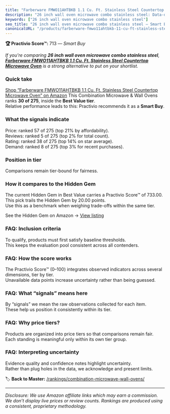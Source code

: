 ```yaml
---
title: "Farberware FMWO11AHTBKB 1.1 Cu. Ft. Stainless Steel Countertop Microwave Oven"
description: "26 inch wall oven microwave combo stainless steel: Data-driven within Best Value ranking using the Practivio Score™. Positioned by quality, value, demand, find…"
keywords: ["26 inch wall oven microwave combo stainless steel"]
seo_title: "26 inch wall oven microwave combo stainless steel — Smart Buy Best Value (2025)"
canonicalURL: "/products/farberware-fmwo11ahtbkb-11-cu-ft-stainless-steel-countertop-microwave-oven-B01EIZSF6I/"
---
```


**🏆 Practivio Score™:** 713 — _Smart Buy_


*If you're comparing **26 inch wall oven microwave combo stainless steel**, **[Farberware FMWO11AHTBKB 1.1 Cu. Ft. Stainless Steel Countertop Microwave Oven](https://www.amazon.com/dp/B01EIZSF6I?tag=practivio-20)** is a strong alternative to put on your shortlist.*
### Quick take
[Shop “Farberware FMWO11AHTBKB 1.1 Cu. Ft. Stainless Steel Countertop Microwave Oven” on Amazon](https://www.amazon.com/dp/B01EIZSF6I?tag=practivio-20)
This Combination Microwave & Wall Ovens ranks **30 of 275**, inside the **Best Value tier**.  
Relative performance leads to this: Practivio recommends it as a **Smart Buy**.

### What the signals indicate
Price: ranked 57 of 275 (top 21% by affordability).  
Reviews: ranked 5 of 275 (top 2% for total count).  
Rating: ranked 38 of 275 (top 14% on star average).  
Demand: ranked 8 of 275 (top 3% for recent purchases).

### Position in tier
Comparisons remain tier-bound for fairness.

### How it compares to the Hidden Gem
The current Hidden Gem in Best Value carries a Practivio Score™ of 733.00.  
This pick trails the Hidden Gem by 20.00 points.  
Use this as a benchmark when weighing trade-offs within the same tier.  

See the Hidden Gem on Amazon → [View listing](https://www.amazon.com/dp/B0DY11H2PJ?tag=practivio-20)

### FAQ: Inclusion criteria
To qualify, products must first satisfy baseline thresholds.  
This keeps the evaluation pool consistent across all contenders.

### FAQ: How the score works
The Practivio Score™ (0–100) integrates observed indicators across several dimensions, tier by tier.  
Unavailable data points increase uncertainty rather than being guessed.

### FAQ: What “signals” means here
By “signals” we mean the raw observations collected for each item.  
These help us position it consistently within its tier.

### FAQ: Why price tiers?
Products are organized into price tiers so that comparisons remain fair.  
Each standing is meaningful only within its own tier group.

### FAQ: Interpreting uncertainty
Evidence quality and confidence notes highlight uncertainty.  
Rather than plug holes in the data, we acknowledge and present limits.


🏷️ **Back to Master:** [/rankings/combination-microwave-wall-ovens/](/rankings/combination-microwave-wall-ovens/)

---
_Disclosure: We use Amazon affiliate links which may earn a commission. We don’t display live prices or review counts. Rankings are produced using a consistent, proprietary methodology._
